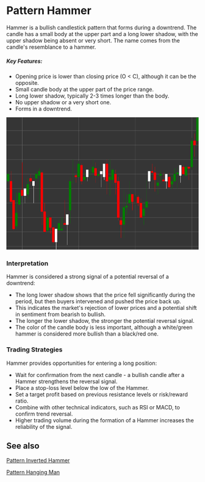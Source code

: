 # Pattern Hammer

Hammer is a bullish candlestick pattern that forms during a downtrend. The candle has a small body at the upper part and a long lower shadow, with the upper shadow being absent or very short. The name comes from the candle's resemblance to a hammer.

##### Key Features:

- Opening price is lower than closing price (O < C), although it can be the opposite.
- Small candle body at the upper part of the price range.
- Long lower shadow, typically 2-3 times longer than the body.
- No upper shadow or a very short one.
- Forms in a downtrend.

![Hammer Pattern](../../../images/hammerpattern.png)

### Interpretation

Hammer is considered a strong signal of a potential reversal of a downtrend:

- The long lower shadow shows that the price fell significantly during the period, but then buyers intervened and pushed the price back up.
- This indicates the market's rejection of lower prices and a potential shift in sentiment from bearish to bullish.
- The longer the lower shadow, the stronger the potential reversal signal.
- The color of the candle body is less important, although a white/green hammer is considered more bullish than a black/red one.

### Trading Strategies

Hammer provides opportunities for entering a long position:

- Wait for confirmation from the next candle - a bullish candle after a Hammer strengthens the reversal signal.
- Place a stop-loss level below the low of the Hammer.
- Set a target profit based on previous resistance levels or risk/reward ratio.
- Combine with other technical indicators, such as RSI or MACD, to confirm trend reversal.
- Higher trading volume during the formation of a Hammer increases the reliability of the signal.

## See also

[Pattern Inverted Hammer](inverted_hammer.md)

[Pattern Hanging Man](hanging_man.md)